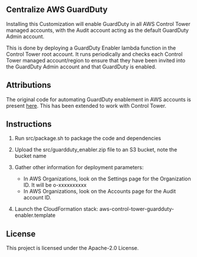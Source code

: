 ## Centralize AWS GuardDuty

Installing this Customization will enable GuardDuty in all AWS Control Tower managed accounts, with the Audit account acting as the default GuardDuty Admin account.

This is done by deploying a GuardDuty Enabler lambda function in the Control Tower root account. It runs periodically and checks each Control Tower managed account/region to ensure that they have been invited into the GuardDuty Admin account and that GuardDuty is enabled.

## Attributions

The original code for automating GuardDuty enablement in AWS accounts is present [here](https://github.com/aws-samples/amazon-guardduty-multiaccount-scripts).  This has been extended to work with Control Tower.

## Instructions

1. Run src/package.sh to package the code and dependencies
1. Upload the src/guardduty_enabler.zip file to an S3 bucket, note the bucket name 
1. Gather other information for deployment parameters:

    - In AWS Organizations, look on the Settings page for the Organization ID. It will be o-xxxxxxxxxx 
    - In AWS Organizations, look on the Accounts page for the Audit account ID.

1. Launch the CloudFormation stack:  aws-control-tower-guardduty-enabler.template

## License

This project is licensed under the Apache-2.0 License.
